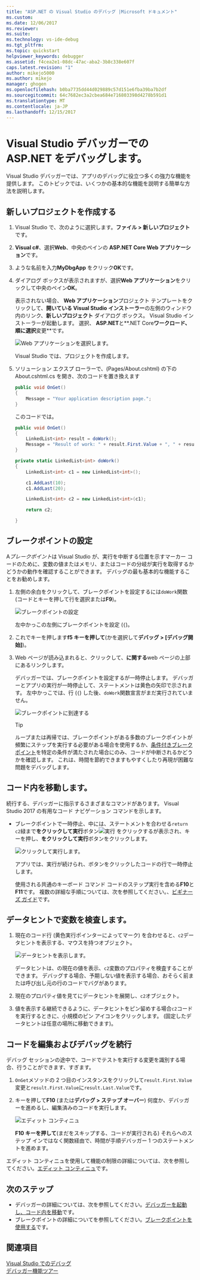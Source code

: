```yaml
---
title: "ASP.NET の Visual Studio のデバッグ |Microsoft ドキュメント"
ms.custom: 
ms.date: 12/06/2017
ms.reviewer: 
ms.suite: 
ms.technology: vs-ide-debug
ms.tgt_pltfrm: 
ms.topic: quickstart
helpviewer_keywords: debugger
ms.assetid: f4cea2e1-08dc-47ac-aba2-3b8c338e607f
caps.latest.revision: "1"
author: mikejo5000
ms.author: mikejo
manager: ghogen
ms.openlocfilehash: b0ba7735dd44d029889c57d151e6fba39ba7b2df
ms.sourcegitcommit: 64c7682ec3a2cbea684e716803398d4278b591d1
ms.translationtype: MT
ms.contentlocale: ja-JP
ms.lasthandoff: 12/15/2017
---
```

# <a name="debug-aspnet-with-the-visual-studio-debugger"></a>Visual Studio デバッガーでの ASP.NET をデバッグします。

Visual Studio デバッガーでは、アプリのデバッグに役立つ多くの強力な機能を提供します。 このトピックでは、いくつかの基本的な機能を説明する簡単な方法を説明します。

## <a name="create-a-new-project"></a>新しいプロジェクトを作成する 

1. Visual Studio で、次のように選択します。**ファイル > 新しいプロジェクト**です。

1. **Visual c#**、選択**Web**、中央のペインの  **ASP.NET Core Web アプリケーション**です。

1. ような名前を入力**MyDbgApp**  をクリック**OK**です。

1. ダイアログ ボックスが表示されますが、選択**Web アプリケーション**をクリックして中央のペイン**OK**。

     表示されない場合、 **Web アプリケーション**プロジェクト テンプレートをクリックして、**開いている Visual Studio インストーラー**の左側のウィンドウ内のリンク、**新しいプロジェクト** ダイアログ ボックス。 Visual Studio インストーラーが起動します。 選択、 **ASP.NET**と**.NET Core**ワークロード、順に選択**変更**です。

    ![Web アプリケーションを選択します。](../debugger/media/dbg-qs-aspnet-choose-web-app.png)

    Visual Studio では、プロジェクトを作成します。

1. ソリューション エクスプ ローラーで、(Pages/About.cshtml) の下の About.cshtml.cs を開き、次のコードを置き換えます

    ```c#
    public void OnGet()
    {
        Message = "Your application description page.";
    }
    ```

    このコードでは。

    ```c#
    public void OnGet()
    {
        LinkedList<int> result = doWork();
        Message = "Result of work: " + result.First.Value + ", " + result.First.Value;
    }

    private static LinkedList<int> doWork()
    {
        LinkedList<int> c1 = new LinkedList<int>();

        c1.AddLast(10);
        c1.AddLast(20);

        LinkedList<int> c2 = new LinkedList<int>(c1);

        return c2;

    }
    ```

## <a name="set-a-breakpoint"></a>ブレークポイントの設定

A*ブレークポイント*は Visual Studio が、実行を中断する位置を示すマーカー コードのために、変数の値またはメモリ、またはコードの分岐が実行を取得するかどうかの動作を確認することができます。 デバッグの最も基本的な機能することをお勧めします。

1. 左側の余白をクリックして、ブレークポイントを設定するには`doWork`関数 (コードとキーを押して行を選択または**F9**)。

    ![ブレークポイントの設定](../debugger/media/dbg-qs-set-breakpoint-aspnet.png)

    左中かっこの左側にブレークポイントを設定 (`{`)。

1. これでキーを押します**f5 キーを押して**(かを選択して**デバッグ > [デバッグ開始]**)。

1. Web ページが読み込まれると、クリックして、**に関する**web ページの上部にあるリンクします。

    デバッガーでは、ブレークポイントを設定するが一時停止します。 デバッガーとアプリの実行が一時停止して、ステートメントは黄色の矢印で示されます。 左中かっこでは、行 (`{`) した後、`doWork`関数宣言がまだ実行されていません。

    ![ブレークポイントに到達する](../debugger/media/dbg-qs-hit-breakpoint-aspnet.png)

    > [!TIP]
    > ループまたは再帰では、ブレークポイントがある多数のブレークポイントが頻繁にステップを実行する必要がある場合を使用するか、[条件付きブレークポイント](../debugger/using-breakpoints.md#BKMK_Specify_a_breakpoint_condition_using_a_code_expression)を特定の条件が満たされた場合にのみ、コードが中断されるかどうかを確認します。 これは、時間を節約できますもやすくしたり再現が困難な問題をデバッグします。

## <a name="navigate-code"></a>コード内を移動します。

続行する、デバッガーに指示するさまざまなコマンドがあります。 Visual Studio 2017 の有用なコード ナビゲーション コマンドを示します。

- ブレークポイントで一時停止、中には、ステートメントを合わせる`return c2`緑まで**をクリックして実行**ボタン![実行 をクリックする](../debugger/media/dbg-tour-run-to-click.png)が表示され、キーを押し、**をクリックして実行**ボタンをクリックします。

    ![クリックして実行します。](../debugger/media/dbg-qs-run-to-click-aspnet.png)

    アプリでは、実行が続けられ、ボタンをクリックしたコードの行で一時停止します。

    使用される共通のキーボード コマンド コードのステップ実行を含める**F10**と**F11**です。 複数の詳細な手順については、次を参照してください。、[ビギナーズ ガイド](../debugger/getting-started-with-the-debugger.md)です。

## <a name="inspect-variables-in-a-datatip"></a>データヒントで変数を検査します。

1. 現在のコード行 (黄色実行ポインターによってマーク) を合わせると、`c2`データヒントを表示する、マウスを持つオブジェクト。

    ![データヒントを表示します。](../debugger/media/dbg-qs-data-tip-aspnet.png)

    データヒントは、の現在の値を表示、`c2`変数のプロパティを検査することができます。 デバッグする場合、予期しない値を表示する場合、おそらく前または呼び出し元の行のコードでバグがあります。 

2. 現在のプロパティ値を見てにデータヒントを展開し、`c2`オブジェクト。

3. 値を表示する継続できるように、データヒントをピン留めする場合`c2`コードを実行するときに、小規模のピン アイコンをクリックします。 (固定したデータヒントは任意の場所に移動できます)。

## <a name="edit-code-and-continue-debugging"></a>コードを編集およびデバッグを続行

デバッグ セッションの途中で、コードでテストを実行する変更を識別する場合、行うことができます、すぎます。

1. `OnGet`メソッドの 2 つ目のインスタンスをクリックして`result.First.Value`変更と`result.First.Value`に`result.Last.Value`です。

1. キーを押して**F10** (または**デバッグ > ステップ オーバー**) 何度か、デバッガーを進めるし、編集済みのコードを実行します。

    ![エディット コンティニュ](../debugger/media/dbg-qs-edit-and-continue-aspnet.png "エディット コンティニュ")

    **F10 キーを押して**(まだをスキップする、コードが実行される) それらへのステップ インではなく関数経由で、時間が手順デバッガー 1 つのステートメントを進めます。

エディット コンティニュを使用して機能の制限の詳細については、次を参照してください。[エディット コンティニュ](../debugger/edit-and-continue.md)です。

## <a name="next-steps"></a>次のステップ

- デバッガーの詳細については、次を参照してください。[デバッガーを起動し、コード内を移動](../debugger/getting-started-with-the-debugger.md)です。
- ブレークポイントの詳細についてを参照してください。[ブレークポイントを使用する](../debugger/using-breakpoints.md)です。

## <a name="see-also"></a>関連項目  
 [Visual Studio でのデバッグ](../debugger/index.md)  
 [デバッガー機能ツアー](../debugger/debugger-feature-tour.md)
